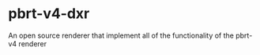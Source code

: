 # pbrt-v4-dxr
 An open source renderer that implement all of the functionality of the pbrt-v4 renderer
